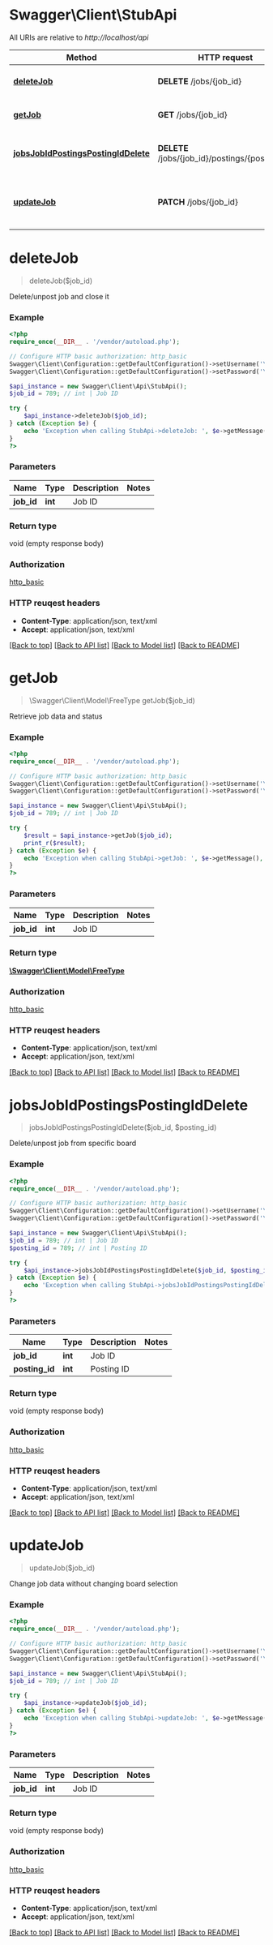 # Swagger\Client\StubApi

All URIs are relative to *http://localhost/api*

Method | HTTP request | Description
------------- | ------------- | -------------
[**deleteJob**](StubApi.md#deleteJob) | **DELETE** /jobs/{job_id} | Delete/unpost job and close it
[**getJob**](StubApi.md#getJob) | **GET** /jobs/{job_id} | Retrieve job data and status
[**jobsJobIdPostingsPostingIdDelete**](StubApi.md#jobsJobIdPostingsPostingIdDelete) | **DELETE** /jobs/{job_id}/postings/{posting_id} | Delete/unpost job from specific board
[**updateJob**](StubApi.md#updateJob) | **PATCH** /jobs/{job_id} | Change job data without changing board selection


# **deleteJob**
> deleteJob($job_id)

Delete/unpost job and close it

### Example 
```php
<?php
require_once(__DIR__ . '/vendor/autoload.php');

// Configure HTTP basic authorization: http_basic
Swagger\Client\Configuration::getDefaultConfiguration()->setUsername('YOUR_USERNAME');
Swagger\Client\Configuration::getDefaultConfiguration()->setPassword('YOUR_PASSWORD');

$api_instance = new Swagger\Client\Api\StubApi();
$job_id = 789; // int | Job ID

try { 
    $api_instance->deleteJob($job_id);
} catch (Exception $e) {
    echo 'Exception when calling StubApi->deleteJob: ', $e->getMessage(), "\n";
}
?>
```

### Parameters

Name | Type | Description  | Notes
------------- | ------------- | ------------- | -------------
 **job_id** | **int**| Job ID | 

### Return type

void (empty response body)

### Authorization

[http_basic](../README.md#http_basic)

### HTTP reuqest headers

 - **Content-Type**: application/json, text/xml
 - **Accept**: application/json, text/xml

[[Back to top]](#) [[Back to API list]](../README.md#documentation-for-api-endpoints) [[Back to Model list]](../README.md#documentation-for-models) [[Back to README]](../README.md)

# **getJob**
> \Swagger\Client\Model\FreeType getJob($job_id)

Retrieve job data and status

### Example 
```php
<?php
require_once(__DIR__ . '/vendor/autoload.php');

// Configure HTTP basic authorization: http_basic
Swagger\Client\Configuration::getDefaultConfiguration()->setUsername('YOUR_USERNAME');
Swagger\Client\Configuration::getDefaultConfiguration()->setPassword('YOUR_PASSWORD');

$api_instance = new Swagger\Client\Api\StubApi();
$job_id = 789; // int | Job ID

try { 
    $result = $api_instance->getJob($job_id);
    print_r($result);
} catch (Exception $e) {
    echo 'Exception when calling StubApi->getJob: ', $e->getMessage(), "\n";
}
?>
```

### Parameters

Name | Type | Description  | Notes
------------- | ------------- | ------------- | -------------
 **job_id** | **int**| Job ID | 

### Return type

[**\Swagger\Client\Model\FreeType**](FreeType.md)

### Authorization

[http_basic](../README.md#http_basic)

### HTTP reuqest headers

 - **Content-Type**: application/json, text/xml
 - **Accept**: application/json, text/xml

[[Back to top]](#) [[Back to API list]](../README.md#documentation-for-api-endpoints) [[Back to Model list]](../README.md#documentation-for-models) [[Back to README]](../README.md)

# **jobsJobIdPostingsPostingIdDelete**
> jobsJobIdPostingsPostingIdDelete($job_id, $posting_id)

Delete/unpost job from specific board

### Example 
```php
<?php
require_once(__DIR__ . '/vendor/autoload.php');

// Configure HTTP basic authorization: http_basic
Swagger\Client\Configuration::getDefaultConfiguration()->setUsername('YOUR_USERNAME');
Swagger\Client\Configuration::getDefaultConfiguration()->setPassword('YOUR_PASSWORD');

$api_instance = new Swagger\Client\Api\StubApi();
$job_id = 789; // int | Job ID
$posting_id = 789; // int | Posting ID

try { 
    $api_instance->jobsJobIdPostingsPostingIdDelete($job_id, $posting_id);
} catch (Exception $e) {
    echo 'Exception when calling StubApi->jobsJobIdPostingsPostingIdDelete: ', $e->getMessage(), "\n";
}
?>
```

### Parameters

Name | Type | Description  | Notes
------------- | ------------- | ------------- | -------------
 **job_id** | **int**| Job ID | 
 **posting_id** | **int**| Posting ID | 

### Return type

void (empty response body)

### Authorization

[http_basic](../README.md#http_basic)

### HTTP reuqest headers

 - **Content-Type**: application/json, text/xml
 - **Accept**: application/json, text/xml

[[Back to top]](#) [[Back to API list]](../README.md#documentation-for-api-endpoints) [[Back to Model list]](../README.md#documentation-for-models) [[Back to README]](../README.md)

# **updateJob**
> updateJob($job_id)

Change job data without changing board selection

### Example 
```php
<?php
require_once(__DIR__ . '/vendor/autoload.php');

// Configure HTTP basic authorization: http_basic
Swagger\Client\Configuration::getDefaultConfiguration()->setUsername('YOUR_USERNAME');
Swagger\Client\Configuration::getDefaultConfiguration()->setPassword('YOUR_PASSWORD');

$api_instance = new Swagger\Client\Api\StubApi();
$job_id = 789; // int | Job ID

try { 
    $api_instance->updateJob($job_id);
} catch (Exception $e) {
    echo 'Exception when calling StubApi->updateJob: ', $e->getMessage(), "\n";
}
?>
```

### Parameters

Name | Type | Description  | Notes
------------- | ------------- | ------------- | -------------
 **job_id** | **int**| Job ID | 

### Return type

void (empty response body)

### Authorization

[http_basic](../README.md#http_basic)

### HTTP reuqest headers

 - **Content-Type**: application/json, text/xml
 - **Accept**: application/json, text/xml

[[Back to top]](#) [[Back to API list]](../README.md#documentation-for-api-endpoints) [[Back to Model list]](../README.md#documentation-for-models) [[Back to README]](../README.md)


